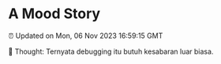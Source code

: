 # A Mood Story

⏰ Updated on Mon, 06 Nov 2023 16:59:15 GMT

💭 Thought: Ternyata debugging itu butuh kesabaran luar biasa.


